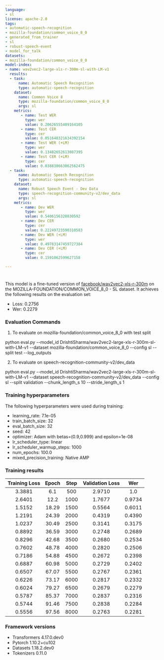 ```yaml
---
language:
- sl
license: apache-2.0
tags:
- automatic-speech-recognition
- mozilla-foundation/common_voice_8_0
- generated_from_trainer
- sl
- robust-speech-event
- model_for_talk
datasets:
- mozilla-foundation/common_voice_8_0
model-index:
- name: wav2vec2-large-xls-r-300m-sl-with-LM-v1
  results:
  - task: 
      name: Automatic Speech Recognition 
      type: automatic-speech-recognition
    dataset:
      name: Common Voice 8
      type: mozilla-foundation/common_voice_8_0
      args: sl
    metrics:
       - name: Test WER
         type: wer
         value: 0.20626555409164105
       - name: Test CER
         type: cer
         value: 0.051648321634392154
       - name: Test WER (+LM)
         type: wer
         value: 0.13482652613087395
       - name: Test CER (+LM)
         type: cer
         value: 0.038838663862562475
  - task: 
      name: Automatic Speech Recognition
      type: automatic-speech-recognition
    dataset:
      name: Robust Speech Event - Dev Data
      type: speech-recognition-community-v2/dev_data
      args: sl
    metrics:
       - name: Dev WER
         type: wer
         value: 0.5406156320830592
       - name: Dev CER
         type: cer
         value: 0.22249723590310583
       - name: Dev WER (+LM)
         type: wer
         value: 0.49783147459727384
       - name: Dev CER (+LM)
         type: cer
         value: 0.1591062599627158

---
```


<!-- This model card has been generated automatically according to the information the Trainer had access to. You
should probably proofread and complete it, then remove this comment. -->

# 

This model is a fine-tuned version of [facebook/wav2vec2-xls-r-300m](https://huggingface.co/facebook/wav2vec2-xls-r-300m) on the MOZILLA-FOUNDATION/COMMON_VOICE_8_0 - SL dataset.
It achieves the following results on the evaluation set:
- Loss: 0.2756
- Wer: 0.2279

### Evaluation Commands

1. To evaluate on mozilla-foundation/common_voice_8_0 with test split

python eval.py --model_id DrishtiSharma/wav2vec2-large-xls-r-300m-sl-with-LM-v1 --dataset mozilla-foundation/common_voice_8_0 --config sl --split test --log_outputs

2. To evaluate on speech-recognition-community-v2/dev_data

python eval.py --model_id DrishtiSharma/wav2vec2-large-xls-r-300m-sl-with-LM-v1 --dataset speech-recognition-community-v2/dev_data --config sl --split validation --chunk_length_s 10 --stride_length_s 1

### Training hyperparameters

The following hyperparameters were used during training:
- learning_rate: 7.1e-05
- train_batch_size: 32
- eval_batch_size: 32
- seed: 42
- optimizer: Adam with betas=(0.9,0.999) and epsilon=1e-08
- lr_scheduler_type: linear
- lr_scheduler_warmup_steps: 1000
- num_epochs: 100.0
- mixed_precision_training: Native AMP

### Training results

| Training Loss | Epoch | Step | Validation Loss | Wer    |
|:-------------:|:-----:|:----:|:---------------:|:------:|
| 3.3881        | 6.1   | 500  | 2.9710          | 1.0    |
| 2.6401        | 12.2  | 1000 | 1.7677          | 0.9734 |
| 1.5152        | 18.29 | 1500 | 0.5564          | 0.6011 |
| 1.2191        | 24.39 | 2000 | 0.4319          | 0.4390 |
| 1.0237        | 30.49 | 2500 | 0.3141          | 0.3175 |
| 0.8892        | 36.59 | 3000 | 0.2748          | 0.2689 |
| 0.8296        | 42.68 | 3500 | 0.2680          | 0.2534 |
| 0.7602        | 48.78 | 4000 | 0.2820          | 0.2506 |
| 0.7186        | 54.88 | 4500 | 0.2672          | 0.2398 |
| 0.6887        | 60.98 | 5000 | 0.2729          | 0.2402 |
| 0.6507        | 67.07 | 5500 | 0.2767          | 0.2361 |
| 0.6226        | 73.17 | 6000 | 0.2817          | 0.2332 |
| 0.6024        | 79.27 | 6500 | 0.2679          | 0.2279 |
| 0.5787        | 85.37 | 7000 | 0.2837          | 0.2316 |
| 0.5744        | 91.46 | 7500 | 0.2838          | 0.2284 |
| 0.5556        | 97.56 | 8000 | 0.2763          | 0.2281 |


### Framework versions

- Transformers 4.17.0.dev0
- Pytorch 1.10.2+cu102
- Datasets 1.18.2.dev0
- Tokenizers 0.11.0

